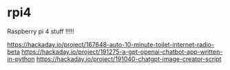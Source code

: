 # rpi4

Raspberry pi 4 stuff !!!!!

https://hackaday.io/project/167648-auto-10-minute-toilet-internet-radio-beta
https://hackaday.io/project/191275-a-gpt-openai-chatbot-app-written-in-python
https://hackaday.io/project/191040-chatgpt-image-creator-script

